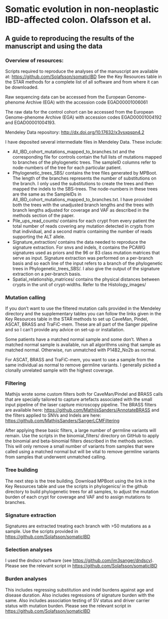 # Somatic evolution in non-neoplastic IBD-affected colon. Olafsson et al.

## A guide to reproducing the results of the manuscript and using the data

### Overview of resources:

Scripts required to reproduce the analyses of the manuscript are available at:
https://github.com/Solafsson/somaticIBD
See the Key Resources table in the STAR methods for a complete list of all software and from where it can be downloaded.

Raw sequencing data can be accessed from the European Genome-phenome Archive (EGA) with the accession code EGAD00001006061

The raw data for the control cohort can be accessed from the European Genome-phenome Archive (EGA) with accession codes EGAD00001004192 and EGAD00001004193.

Mendeley Data repository: http://dx.doi.org/10.17632/x3vsxpspn4.2

I have deposited several intermediate files in Mendeley Data. These include:
* All_IBD_cohort_mutations_mapped_to_branches.txt and the corresponding file for controls contain the full lists of mutations mapped to branches of the phylogenetic trees. The sampleID columns refer to node-numbers of the tree for each particular patient.
* Phylogenetic_trees_SBS/ contains the tree files generated by MPBoot. The length of the branches represents the number of substitutions on the branch. I only used the substitutions to create the trees and then mapped the indels to the SBS-trees. The node-numbers in these trees are the same as the SampleIDs in All_IBD_cohort_mutations_mapped_to_branches.txt. I have provided both the trees with the unadjusted branch lengths and the trees with branch lengths adjusted for coverage and VAF as described in the methods section of the paper.
* Pile_ups_read_counts/ contains for each crypt from every patient the total number of reads covering any mutation detected in crypts from that individual, and a second matrix containing the number of reads supporting the ALT allele.
* Signature_extraction/ contains the data needed to reproduce the signature extraction. For snvs and indels, it contains the PCAWG signatures used as priors and the 96 or 83 class mutation matrices that serve as input. Signature extraction was performed on a per-branch basis and so each line of the input refers to a branch of the phylogenetic trees in Phylogenetic_trees_SBS/. I also give the output of the signature extraction on a per-branch basis.
* Spatial_relationship_matrices/ contains the physical distances between crypts in the unit of crypt-widths. Refer to the Histology_images/


### Mutation calling
If you don’t want to use the filtered mutation calls provided in the Mendeley directory and the supplementary tables you can follow the links given in the Key Resources table in the STAR methods to set up CaveMan, Pindel, ASCAT, BRASS and TraFiC-mem.
These are all part of the Sanger pipeline and so I can’t provide any advice on set-up or installation.

Some patients have a matched normal sample and some don’t. When a matched normal sample is available, run all algorithms using that sample as matched normal. Otherwise, run unmatched with P14B2_No2b as normal.

For ASCAT, BRASS and TraFiC-mem, you want to use a sample from the same individual as normal to remove germline variants. I generally picked a clonally unrelated sample with the highest coverage.


### Filtering
Mathijs wrote some custom filters both for CaveMan/Pindel and BRASS calls that are specially tailored to capture artefacts associated with the small input pipeline of the laser capture microscopy pipeline.
The BRASS filters are available here: https://github.com/MathijsSanders/AnnotateBRASS and the filters applied to SNVs and Indels are here: https://github.com/MathijsSanders/SangerLCMFiltering

After applying these basic filters, a large number of germline variants will remain. Use the scripts in the binomial_filters/ directory on GitHub to apply the binomial and beta-binomial filters described in the methods section. This will only remove a small number of variants from samples that were called using a matched normal but will be vital to remove germline variants from samples that underwent unmatched calling.

### Tree building
The next step is the tree building. Download MPBoot using the link in the Key Resources table and use the scripts in phylogenics/ in the github directory to build phylogenetic trees for all samples, to adjust the mutation burden of each crypt for coverage and VAF and to assign mutations to branches.

### Signature extraction
Signatures are extracted treating each branch with >50 mutations as a sample. Use the scripts provided in https://github.com/Solafsson/somaticIBD

### Selection analyses

I used the dndscv software (see https://github.com/im3sanger/dndscv). Please see the relevant script in https://github.com/Solafsson/somaticIBD


### Burden analyses

This includes regressing substitution and indel burdens against age and disease duration. Also includes regressions of signature burden with the same. Also includes association testing of SV status and driver carrier status with mutation burden. Please see the relevant script in https://github.com/Solafsson/somaticIBD
